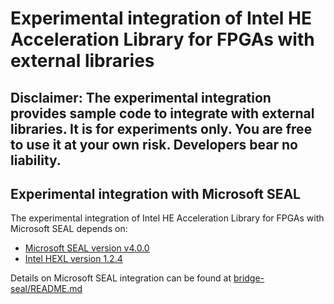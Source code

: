 # Experimental integration of Intel HE Acceleration Library for FPGAs with external libraries

## Disclaimer: The experimental integration provides sample code to integrate with external libraries.  It is for experiments only.  You are free to use it at your own risk.  Developers bear no liability.

## Experimental integration with Microsoft SEAL
The experimental integration of Intel HE Acceleration Library for FPGAs with Microsoft SEAL depends on:

- [Microsoft SEAL version v4.0.0](https://github.com/microsoft/SEAL/tree/v4.0.0)
- [Intel HEXL version 1.2.4](https://github.com/intel/hexl/tree/v1.2.4)

Details on Microsoft SEAL integration can be found at [bridge-seal/README.md](bridge-seal/README.md)
